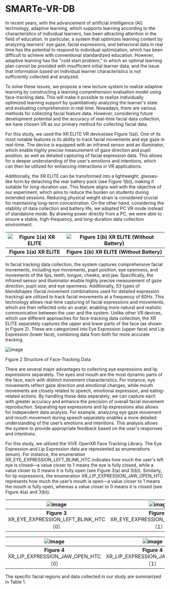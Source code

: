 # SMARTe-VR-DB

   In recent years, with the advancement of artificial intelligence (AI) technology, adaptive learning, which supports learning according to the characteristics of individual learners, has been attracting attention in the field of education. In particular, a system that optimizes learning content by analyzing learners' eye gaze, facial expressions, and behavioral data in real time has the potential to respond to individual optimization, which has been difficult to achieve with conventional standardized education. However, adaptive learning has the "cold start problem," in which an optimal learning plan cannot be provided with insufficient initial learner data, and the issue that information based on individual learner characteristics is not sufficiently collected and analyzed.
  
   To solve these issues, we propose a new lecture system to realize adaptive learning by constructing a learning comprehension evaluation model using face-tracking data. This will make it possible to realize individually optimized learning support by quantitatively analyzing the learner's state and evaluating comprehension in real time.
 Nowadays, there are various methods for collecting facial feature data. However, considering future development potential and the accuracy of real-time facial data collection, we have chosen VR as our primary method for collecting facial data.
   
   For this study, we used the XR ELITE VR device(see Figure 1(a)). One of its most notable features is its ability to track facial movements and eye gaze in real-time. The device is equipped with an infrared sensor and an illuminator, which enable highly precise measurement of gaze direction and pupil position, as well as detailed capturing of facial expression data. This allows for a deeper understanding of the user's emotions and intentions, which can then be utilized for enhancing interactions in VR applications.
   
   Additionally, the XR ELITE can be transformed into a lightweight, glasses-like form by detaching the rear battery pack (see Figure 1(b)), making it suitable for long-duration use. This feature aligns well with the objective of our experiment, which aims to reduce the burden on students during extended sessions. Reducing physical weight strain is considered crucial for maintaining long-term concentration. On the other hand, considering the stability of data collection and battery life, we adopted PC VR mode instead of standalone mode. By drawing power directly from a PC, we were able to ensure a stable, high-frequency, and long-duration data collection environment.

| ![Figure 1(a) XR ELITE](https://github.com/user-attachments/assets/62984e0d-aa1f-4699-abf1-d584d6d699a6) | ![Figure 1(b) XR ELITE (Without Battery)](https://github.com/user-attachments/assets/a370a77f-096c-48f2-abf1-c4d4e3140dc3) |
|:---:|:---:|
| **Figure 1(a) XR ELITE** | **Figure 1(b) XR ELITE (Without Battery)** |





In facial tracking data collection, the system captures comprehensive facial movements, including eye movements, pupil position, eye openness, and movements of the lips, teeth, tongue, cheeks, and jaw. Specifically, the infrared sensor and illuminator enable highly precise measurement of gaze direction, pupil size, and eye openness. Additionally, 53 types of blendshapes (facial movement combinations used for detailed expression tracking) are utilized to track facial movements at a frequency of 60Hz. This technology allows real-time capturing of facial expressions and movements, which are then reflected onto an avatar, enabling more natural and realistic communication between the user and the system.
 Unlike other VR devices, which use different approaches for face-tracking data collection, the XR ELITE separately captures the upper and lower parts of the face (as shown in Figure 2). These are categorized into Eye Expression (upper face) and Lip Expression (lower face), combining data from both for more accurate tracking.


![image](https://github.com/user-attachments/assets/8055830e-f634-4d17-a033-d036ed34eb8e)

Figure 2     Structure of Face-Tracking Data

 
There are several major advantages to collecting eye expressions and lip expressions separately. The eyes and mouth are the most dynamic parts of the face, each with distinct movement characteristics. For instance, eye movements reflect gaze direction and emotional changes, while mouth movements are closely related to speech, emotional expression, and eating-related actions. By handling these data separately, we can capture each with greater accuracy and enhance the precision of overall facial movement reproduction. Separating eye expressions and lip expressions also allows for independent data analysis. For example, analyzing eye gaze movement and mouth movement during speech separately enables a more detailed understanding of the user’s emotions and intentions. This analysis allows the system to provide appropriate feedback based on the user's responses and intentions.

For this study, we utilized the VIVE OpenXR Face Tracking Library. The Eye Expression and Lip Expression data are represented as enumerations (enum). For instance, the enumeration XR_EYE_EXPRESSION_LEFT_BLINK_HTC indicates how much the user's left eye is closed—a value closer to 1 means the eye is fully closed, while a value closer to 0 means it is fully open (see Figure 3(a) and 3(b)). Similarly, for lip expressions, the enumeration XR_LIP_EXPRESSION_JAW_OPEN_HTC represents how much the user’s mouth is open—a value closer to 1 means the mouth is fully open, whereas a value closer to 0 means it is closed (see Figure 4(a) and 3(b)).


| ![image](https://github.com/user-attachments/assets/7d839ca6-30fb-42b0-984a-7455d95aeb5f) | ![image](https://github.com/user-attachments/assets/5dc84f94-95db-4f38-8b94-fea1b13ac045) |
|:---:|:---:|
| **Figure 3** XR_EYE_EXPRESSION_LEFT_BLINK_HTC （0）| **Figure 3** XR_EYE_EXPRESSION_LEFT_BLINK_HTC （1）|


| ![image](https://github.com/user-attachments/assets/aad596cd-9f13-4f3e-ad51-ff79aed45e40) | ![image](https://github.com/user-attachments/assets/70ebf529-67ce-4974-93a9-5f2ca8452893) |
|:---:|:---:|
| **Figure 4** XR_LIP_EXPRESSION_JAW_OPEN_HTC（0） | **Figure 4** XR_LIP_EXPRESSION_JAW_OPEN_HTC（1） |


The specific facial regions and data collected in our study are summarized in Table 1.
